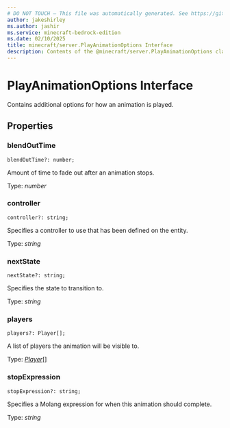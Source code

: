 ```yaml
---
# DO NOT TOUCH — This file was automatically generated. See https://github.com/mojang/minecraftapidocsgenerator to modify descriptions, examples, etc.
author: jakeshirley
ms.author: jashir
ms.service: minecraft-bedrock-edition
ms.date: 02/10/2025
title: minecraft/server.PlayAnimationOptions Interface
description: Contents of the @minecraft/server.PlayAnimationOptions class.
---
```

# PlayAnimationOptions Interface

Contains additional options for how an animation is played.

## Properties

### **blendOutTime**
`blendOutTime?: number;`

Amount of time to fade out after an animation stops.

Type: *number*

### **controller**
`controller?: string;`

Specifies a controller to use that has been defined on the entity.

Type: *string*

### **nextState**
`nextState?: string;`

Specifies the state to transition to. 

Type: *string*

### **players**
`players?: Player[];`

A list of players the animation will be visible to.

Type: [*Player*](Player.md)[]

### **stopExpression**
`stopExpression?: string;`

Specifies a Molang expression for when this animation should complete.

Type: *string*
